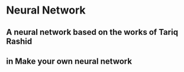 # Neural Network
## A neural network based on the works of Tariq Rashid 
## in Make your own neural network
